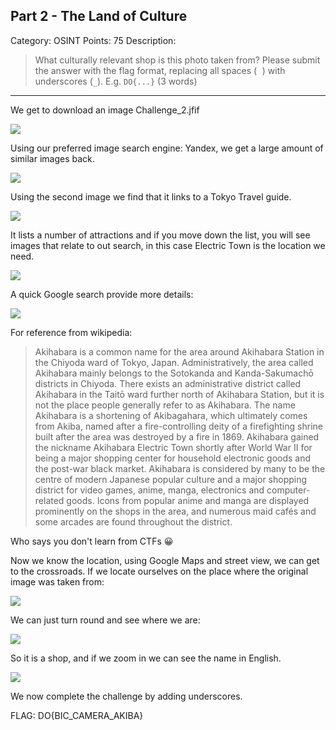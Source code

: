 ## Part 2 - The Land of Culture

Category: OSINT
Points: 75
Description:

>What culturally relevant shop is this photo taken from? 
>Please submit the answer with the flag format, replacing all spaces (`⠀`) with underscores (`_`). E.g. `DO{...}` 
>(3 words)

---
We get to download an image Challenge_2.jfif

![](20211011085646.png)

Using our preferred image search engine: Yandex, we get a large amount of similar images back.

![](20211011085926.png)

Using the second image we find that it links to a Tokyo Travel guide.

![](20211011090111.png)

It lists a number of attractions and if you move down the list, you will see images that relate to out search, in this case Electric Town is the location we need.

![](20211011090203.png)

A quick Google search provide more details:

![](20211011090426.png)

For reference from wikipedia:
> Akihabara is a common name for the area around Akihabara Station in the Chiyoda ward of Tokyo, Japan. Administratively, the area called Akihabara mainly belongs to the Sotokanda and Kanda-Sakumachō districts in Chiyoda. There exists an administrative district called Akihabara in the Taitō ward further north of Akihabara Station, but it is not the place people generally refer to as Akihabara. 
> The name Akihabara is a shortening of Akibagahara, which ultimately comes from Akiba, named after a fire-controlling deity of a firefighting shrine built after the area was destroyed by a fire in 1869.
> Akihabara gained the nickname Akihabara Electric Town shortly after World War II for being a major shopping center for household electronic goods and the post-war black market.
> Akihabara is considered by many to be the centre of modern Japanese popular culture and a major shopping district for video games, anime, manga, electronics and computer-related goods. Icons from popular anime and manga are displayed prominently on the shops in the area, and numerous maid cafés and some arcades are found throughout the district.

Who says you don't learn from CTFs 😀

Now we know the location, using Google Maps and street view, we can get to the crossroads. If we locate ourselves on the place where the original image was taken from:

![](20211011091255.png)

We can just turn round and see where we are:

![](20211011091340.png)

So it is a shop, and if we zoom in we can see the name in English.

![](20211011091453.png)

We now complete the challenge by adding underscores.

FLAG:
DO{BIC_CAMERA_AKIBA}
